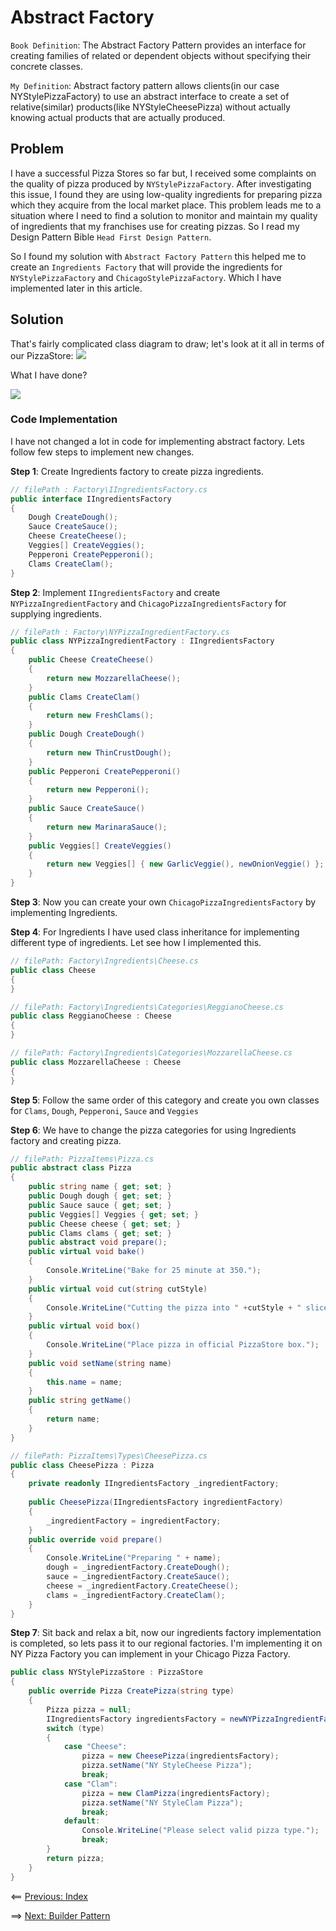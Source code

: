 # Abstract Factory
`Book Definition`: The Abstract Factory Pattern provides an interface for creating families of related or dependent objects without specifying their concrete classes.

`My Definition`: Abstract factory pattern allows clients(in our case NYStylePizzaFactory) to use an abstract interface to create a set of relative(similar) products(like NYStyleCheesePizza) without actually knowing actual products that are actually produced.

## Problem
I have a successful Pizza Stores so far but, I received some complaints on the quality of pizza produced by `NYStylePizzaFactory`. After investigating this issue, I found they are using low-quality ingredients for preparing pizza which they acquire from the local market place. This problem leads me to a situation where I need to find a solution to monitor and maintain my quality of ingredients that my franchises use for creating pizzas. So I read my Design Pattern Bible `Head First Design Pattern`.

So I found my solution with `Abstract Factory Pattern` this helped me to create an `Ingredients Factory` that will provide the ingredients for `NYStylePizzaFactory` and `ChicagoStylePizzaFactory`. Which I have implemented later in this article.

## Solution
That's fairly complicated class diagram to draw; let's look at it all in terms of our PizzaStore:
<img src="../Images/PizzaStore_Abstract_Factory_UML.PNG">

What I have done?

<img src="../Images/PizzaStore_Steps_UML.PNG">

### Code Implementation

I have not changed a lot in code for implementing abstract factory. Lets follow few steps to implement new changes.

**Step 1**: Create Ingredients factory to create pizza ingredients.
```c#
// filePath : Factory\IIngredientsFactory.cs
public interface IIngredientsFactory
{
    Dough CreateDough();
    Sauce CreateSauce();
    Cheese CreateCheese();
    Veggies[] CreateVeggies();
    Pepperoni CreatePepperoni();
    Clams CreateClam();
}
```
**Step 2**: Implement `IIngredientsFactory` and create `NYPizzaIngredientFactory` and `ChicagoPizzaIngredientsFactory` for supplying ingredients.
```c#
// filePath : Factory\NYPizzaIngredientFactory.cs
public class NYPizzaIngredientFactory : IIngredientsFactory
{
    public Cheese CreateCheese()
    {
        return new MozzarellaCheese();
    }
    public Clams CreateClam()
    {
        return new FreshClams();
    }
    public Dough CreateDough()
    {
        return new ThinCrustDough();
    }
    public Pepperoni CreatePepperoni()
    {
        return new Pepperoni();
    }
    public Sauce CreateSauce()
    {
        return new MarinaraSauce();
    }
    public Veggies[] CreateVeggies()
    {
        return new Veggies[] { new GarlicVeggie(), newOnionVeggie() };
    }
}
```
**Step 3**: Now you can create your own `ChicagoPizzaIngredientsFactory` by implementing Ingredients.

**Step 4**: For Ingredients I have used class inheritance for implementing different type of ingredients. Let see how I implemented this.
```c#
// filePath: Factory\Ingredients\Cheese.cs
public class Cheese
{
}

// filePath: Factory\Ingredients\Categories\ReggianoCheese.cs
public class ReggianoCheese : Cheese
{
}

// filePath: Factory\Ingredients\Categories\MozzarellaCheese.cs
public class MozzarellaCheese : Cheese
{
}
```
**Step 5**: Follow the same order of this category and create you own classes for `Clams`, `Dough`, `Pepperoni`, `Sauce` and `Veggies`

**Step 6**: We have to change the pizza categories for using Ingredients factory and creating pizza.
```c#
// filePath: PizzaItems\Pizza.cs
public abstract class Pizza
{
    public string name { get; set; }
    public Dough dough { get; set; }
    public Sauce sauce { get; set; }
    public Veggies[] Veggies { get; set; }
    public Cheese cheese { get; set; }
    public Clams clams { get; set; }
    public abstract void prepare();
    public virtual void bake()
    {
        Console.WriteLine("Bake for 25 minute at 350.");
    }
    public virtual void cut(string cutStyle)
    {
        Console.WriteLine("Cutting the pizza into " +cutStyle + " slices.");
    }
    public virtual void box()
    {
        Console.WriteLine("Place pizza in official PizzaStore box.");
    }
    public void setName(string name)
    {
        this.name = name;
    }
    public string getName()
    {
        return name;
    }
}

// filePath: PizzaItems\Types\CheesePizza.cs
public class CheesePizza : Pizza
{
    private readonly IIngredientsFactory _ingredientFactory;
    
    public CheesePizza(IIngredientsFactory ingredientFactory)
    {
        _ingredientFactory = ingredientFactory;
    }
    public override void prepare()
    {
        Console.WriteLine("Preparing " + name);
        dough = _ingredientFactory.CreateDough();
        sauce = _ingredientFactory.CreateSauce();
        cheese = _ingredientFactory.CreateCheese();
        clams = _ingredientFactory.CreateClam();
    }
}
```

**Step 7**: Sit back and relax a bit, now our ingredients factory implementation is completed, so lets pass it to our regional factories. I'm implementing it on NY Pizza Factory you can implement in your Chicago Pizza Factory.

```c#
public class NYStylePizzaStore : PizzaStore
{
    public override Pizza CreatePizza(string type)
    {
        Pizza pizza = null;
        IIngredientsFactory ingredientsFactory = newNYPizzaIngredientFactory();
        switch (type)
        {
            case "Cheese":
                pizza = new CheesePizza(ingredientsFactory);
                pizza.setName("NY StyleCheese Pizza");
                break;
            case "Clam":
                pizza = new ClamPizza(ingredientsFactory);
                pizza.setName("NY StyleClam Pizza");
                break;
            default:
                Console.WriteLine("Please select valid pizza type.");
                break;
        }
        return pizza;
    }
}
```

<== [Previous: Index](../README.md)

==> [Next: Builder Pattern](builder.md)